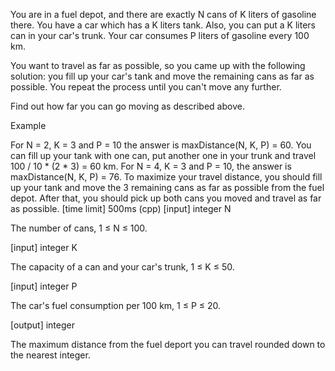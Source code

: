 You are in a fuel depot, and there are exactly N cans of K liters of gasoline there. You have a car which has a K liters tank. Also, you can put a K liters can in your car's trunk. Your car consumes P liters of gasoline every 100 km.

You want to travel as far as possible, so you came up with the following solution: you fill up your car's tank and move the remaining cans as far as possible. You repeat the process until you can't move any further.

Find out how far you can go moving as described above.

Example

For N = 2, K = 3 and P = 10 the answer is
maxDistance(N, K, P) = 60.
You can fill up your tank with one can, put another one in your trunk and travel 100 / 10 * (2 * 3) = 60 km.
For N = 4, K = 3 and P = 10, the answer is
maxDistance(N, K, P) = 76.
To maximize your travel distance, you should fill up your tank and move the 3 remaining cans as far as possible from the fuel depot. After that, you should pick up both cans you moved and travel as far as possible.
[time limit] 500ms (cpp)
[input] integer N

The number of cans, 1 ≤ N ≤ 100.

[input] integer K

The capacity of a can and your car's trunk, 1 ≤ K ≤ 50.

[input] integer P

The car's fuel consumption per 100 km, 1 ≤ P ≤ 20.

[output] integer

The maximum distance from the fuel deport you can travel rounded down to the nearest integer.


